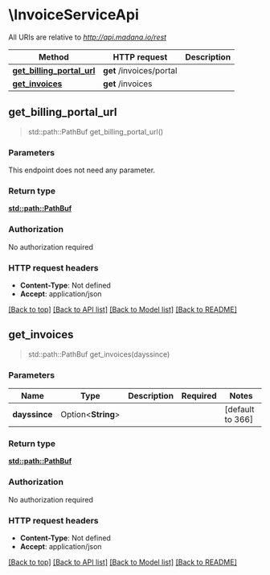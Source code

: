 # \InvoiceServiceApi

All URIs are relative to *http://api.madana.io/rest*

Method | HTTP request | Description
------------- | ------------- | -------------
[**get_billing_portal_url**](InvoiceServiceApi.md#get_billing_portal_url) | **get** /invoices/portal | 
[**get_invoices**](InvoiceServiceApi.md#get_invoices) | **get** /invoices | 



## get_billing_portal_url

> std::path::PathBuf get_billing_portal_url()


### Parameters

This endpoint does not need any parameter.

### Return type

[**std::path::PathBuf**](std::path::PathBuf.md)

### Authorization

No authorization required

### HTTP request headers

- **Content-Type**: Not defined
- **Accept**: application/json

[[Back to top]](#) [[Back to API list]](../README.md#documentation-for-api-endpoints) [[Back to Model list]](../README.md#documentation-for-models) [[Back to README]](../README.md)


## get_invoices

> std::path::PathBuf get_invoices(dayssince)


### Parameters


Name | Type | Description  | Required | Notes
------------- | ------------- | ------------- | ------------- | -------------
**dayssince** | Option<**String**> |  |  |[default to 366]

### Return type

[**std::path::PathBuf**](std::path::PathBuf.md)

### Authorization

No authorization required

### HTTP request headers

- **Content-Type**: Not defined
- **Accept**: application/json

[[Back to top]](#) [[Back to API list]](../README.md#documentation-for-api-endpoints) [[Back to Model list]](../README.md#documentation-for-models) [[Back to README]](../README.md)


